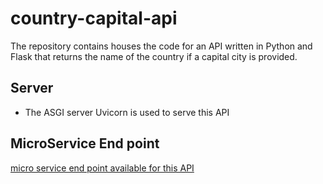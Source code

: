 # country-capital-api
The repository contains houses the code for an API written in Python and Flask that returns the name of the country if a capital city is provided.

## Server
-	The ASGI server Uvicorn is used to serve this API

## MicroService End point
 [ micro service end point available for this API]( https://example.com/country-capital/<query-params>)
